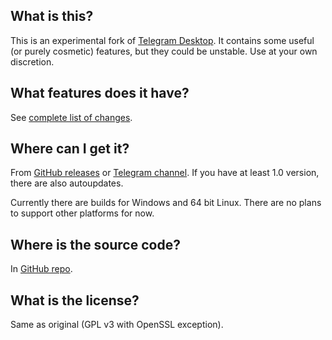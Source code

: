 ## What is this?

This is an experimental fork of [Telegram Desktop](https://github.com/). It contains some useful (or purely cosmetic) features, but they could be unstable. Use at your own discretion.

## What features does it have?

See [complete list of changes](https://kotatogram.github.io/changes).

## Where can I get it?

From [GitHub releases](https://github.com/kotatogram/kotatogram-desktop/releases) or [Telegram channel](https://t.me/kotatogram). If you have at least 1.0 version, there are also autoupdates.

Currently there are builds for Windows and 64 bit Linux. There are no plans to support other platforms for now.

## Where is the source code?

In [GitHub repo](https://github.com/kotatogram/kotatogram-desktop).

## What is the license?

Same as original (GPL v3 with OpenSSL exception).
